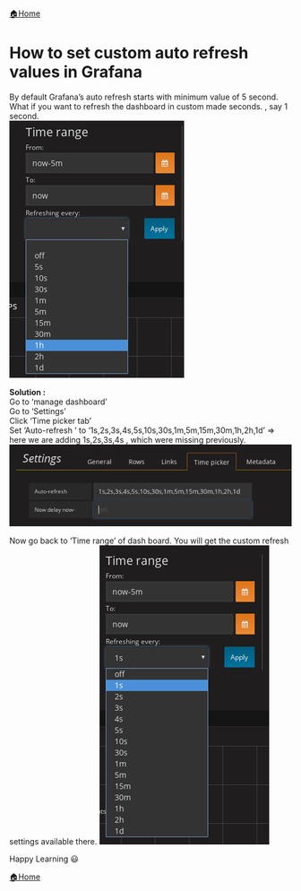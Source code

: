 [:house:Home](https://github.com/debbiswal/Articles)  

# How to set custom auto refresh values in Grafana  

By default  Grafana’s  auto refresh starts with minimum value of 5 second.  
What if you want to refresh the dashboard in custom made seconds. , say 1 second.  
![time range](images/img1.png)  

**Solution :**  
Go to ‘manage dashboard’  
Go to ‘Settings’  
Click ‘Time picker tab’  
Set ‘Auto-refresh ‘  to ‘1s,2s,3s,4s,5s,10s,30s,1m,5m,15m,30m,1h,2h,1d’ => here we are adding 1s,2s,3s,4s , which were missing previously.  
![settings](images/img2.png)  

Now go back to ‘Time range’ of dash board. You will get the custom refresh settings available there.
![time range](images/img3.png)  


Happy Learning :smiley:  

[:house:Home](https://github.com/debbiswal/Articles)
